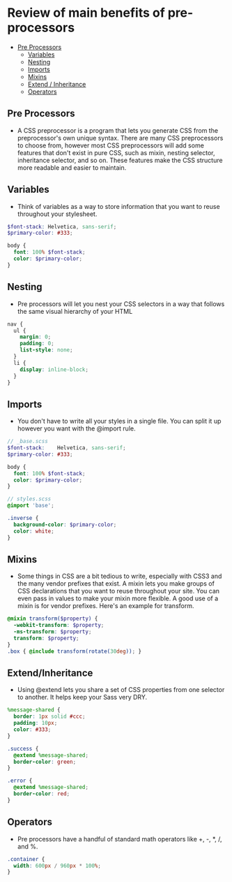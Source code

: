 # Review of main benefits of pre-processors

* [Pre Processors](#pre-processors)
    * [Variables](#variables)
    * [Nesting](#nesting)
    * [Imports](#imports)
    * [Mixins](#mixins)
    * [Extend / Inheritance](#extend/inheritance)
    * [Operators](#operators)

## Pre Processors
- A CSS preprocessor is a program that lets you generate CSS from the preprocessor's own unique syntax. There are many CSS preprocessors to choose from, however most CSS preprocessors will add some features that don't exist in pure CSS, such as mixin, nesting selector, inheritance selector, and so on. These features make the CSS structure more readable and easier to maintain.

## Variables
- Think of variables as a way to store information that you want to reuse throughout your stylesheet. 

```scss
$font-stack: Helvetica, sans-serif;
$primary-color: #333;

body {
  font: 100% $font-stack;
  color: $primary-color;
}
```

## Nesting
- Pre processors will let you nest your CSS selectors in a way that follows the same visual hierarchy of your HTML

```scss
nav {
  ul {
    margin: 0;
    padding: 0;
    list-style: none;
  }
  li { 
    display: inline-block; 
  }
}
```

## Imports
- You don't have to write all your styles in a single file. You can split it up however you want with the @import rule.

```scss
// _base.scss
$font-stack:    Helvetica, sans-serif;
$primary-color: #333;

body {
  font: 100% $font-stack;
  color: $primary-color;
}
```

```scss
// styles.scss
@import 'base';

.inverse {
  background-color: $primary-color;
  color: white;
}
```

## Mixins 
- Some things in CSS are a bit tedious to write, especially with CSS3 and the many vendor prefixes that exist. A mixin lets you make groups of CSS declarations that you want to reuse throughout your site. You can even pass in values to make your mixin more flexible. A good use of a mixin is for vendor prefixes. Here's an example for transform.

```scss
@mixin transform($property) {
  -webkit-transform: $property;
  -ms-transform: $property;
  transform: $property;
}
.box { @include transform(rotate(30deg)); }
```

## Extend/Inheritance 
- Using @extend lets you share a set of CSS properties from one selector to another. It helps keep your Sass very DRY. 

```scss
%message-shared {
  border: 1px solid #ccc;
  padding: 10px;
  color: #333;
}

.success {
  @extend %message-shared;
  border-color: green;
}

.error {
  @extend %message-shared;
  border-color: red;
}
``` 

## Operators
- Pre processors have a handful of standard math operators like +, -, *, /, and %. 

```scss
.container {
  width: 600px / 960px * 100%;
}
```
